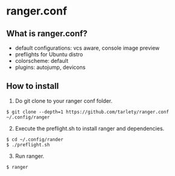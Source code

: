 ranger.conf
===

## What is ranger.conf?

- default configurations: vcs aware, console image preview
- preflights for Ubuntu distro
- colorscheme: default
- plugins: autojump, devicons

## How to install

1. Do git clone to your ranger conf folder.

```
$ git clone --depth=1 https://github.com/tarlety/ranger.conf ~/.config/ranger
```

2. Execute the preflight.sh to install ranger and dependencies.

```
$ cd ~/.config/rander
$ ./preflight.sh
```

3. Run ranger.

```
$ ranger
```
